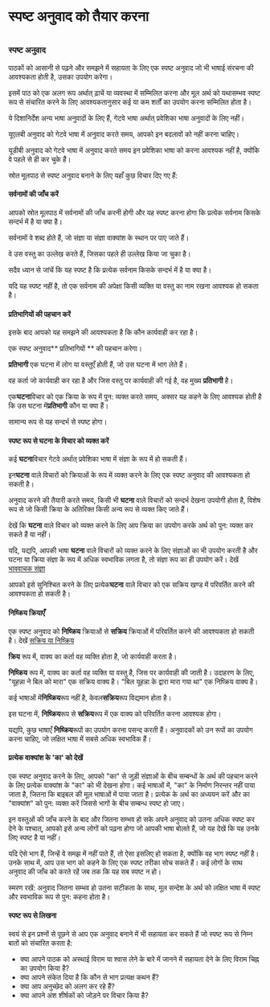 # स्पष्ट अनुवाद को तैयार करना

 #

### स्पष्ट अनुवाद

पाठकों को आसानी से पढ़ने और समझने में सहायता के लिए एक स्पष्ट अनुवाद जो भी भाषाई संरचना की आवश्यकता होती है, उसका उपयोग करेगा।

इसमें पाठ को एक अलग रूप अर्थात् ढ़ाचें या व्यवस्था में सम्मिलित करना और मूल अर्थ को यथासम्भव स्पष्ट रूप से संचारित करने के लिए आवश्यकतानुसार कई या कम शर्तों का उपयोग करना सम्मिलित होता है।

ये दिशानिर्देश अन्य भाषा अनुवादों के लिए हैं, गेटवे भाषा अर्थात् प्रवेशिका भाषा अनुवादों के लिए नहीं।

यूएलबी अनुवाद को गेटवे भाषा में अनुवाद करते समय, आपको इन बदलावों को नहीं करना चाहिए।

यूडीबी अनुवाद को गेटवे भाषा में अनुवाद करते समय इन प्रवेशिका भाषा को करना आवश्यक नहीं है, क्योंकि वे पहले से ही कर चुके हैं।

स्रोत मूलपाठ से स्पष्ट अनुवाद बनाने के लिए यहाँ कुछ विचार दिए गए हैं:


#### सर्वनामों की जाँच करें

आपको स्रोत मूलपाठ में सर्वनामों की जाँच करनी होगी और यह स्पष्ट करना होगा कि प्रत्येक सर्वनाम किसके सन्दर्भ में है या क्या है।

सर्वनामों वे शब्द होते हैं, जो संज्ञा या संज्ञा वाक्यांश के स्थान पर पाए जाते हैं।

वे उस वस्तु का उल्लेख करते हैं, जिसका पहले ही उल्लेख किया जा चुका है।

सदैव ध्यान से जांचें कि यह स्पष्ट है कि प्रत्येक सर्वनाम किसके सन्दर्भ में है या क्या है।

यदि यह स्पष्ट नहीं है, तो एक सर्वनाम की अपेक्षा किसी व्यक्ति या वस्तु का नाम रखना आवश्यक हो सकता है।


#### प्रतिभागियों की पहचान करें

इसके बाद आपको यह समझने की आवश्यकता है कि कौन कार्यवाही कर रहा है।

एक स्पष्ट अनुवाद** प्रतिभागियों ** की पहचान करेगा।

**प्रतिभागी** एक घटना में लोग या वस्तुएँ होती हैं, जो उस घटना में भाग लेते हैं।

वह कर्ता जो कार्यवाही कर रहा है और जिस वस्तु पर कार्यवाही की गई है, वह मुख्य **प्रतिभागी** है।

एक**घटना**विचार को एक क्रिया के रूप में पुन: व्यक्त करते समय, अक्सर यह कहने के लिए आवश्यक होती है कि उस घटना में**प्रतिभागी** कौन या क्या हैं।

सामान्य रूप से यह सन्दर्भ से स्पष्ट होगा।


#### स्पष्ट रूप से घटना के विचार को व्यक्त करें

कई **घटना**विचार गेटवे अर्थात् प्रवेशिका भाषा में संज्ञा के रूप में हो सकती हैं।

इन**घटना** वाले विचारों को क्रियाओं के रूप में व्यक्त करने के लिए एक स्पष्ट अनुवाद की आवश्यकता हो सकती है।

अनुवाद करने की तैयारी करते समय, किसी भी **घटना** वाले विचारों को सन्दर्भ देखना उपयोगी होता है, विशेष रूप से जो किसी क्रिया के अतिरिक्त किसी अन्य रूप से व्यक्त किए जाते हैं।

देखें कि **घटना** वाले विचार को व्यक्त करने के लिए आप क्रिया का उपयोग करके अर्थ को पुन: व्यक्त कर सकते हैं या नहीं।

यदि, यद्यपि, आपकी भाषा **घटना** वाले विचारों को व्यक्त करने के लिए संज्ञाओं का भी उपयोग करती है और घटना या क्रिया संज्ञा के रूप में अधिक स्वभाविक लगता है, तो संज्ञा रूप का ही उपयोग करें। देखें [भाववाचक संज्ञा](../figs-abstractnouns/01.md)

आपको इसे सुनिश्चित करने के लिए प्रत्येक**घटना** वाले विचार को एक सक्रिय खण्ड में परिवर्तित करने की आवश्यकता हो सकती है।


#### निष्क्रिय क्रियाएँ

एक स्पष्ट अनुवाद को **निष्क्रिय** क्रियाओं से **सक्रिय** क्रियाओं में परिवर्तित करने की आवश्यकता हो सकती है। देखें [सक्रिय या निष्क्रिय](../figs-activepassive/01.md)

**क्रिय** रूप में, वाक्य का कर्ता वह व्यक्ति होता है, जो कार्यवाही करता है।

**निष्क्रिय** रूप में, वाक्य का कर्ता वह व्यक्ति या वस्तु है, जिस पर कार्यवाही की जाती है। उदाहरण के लिए, "यूहन्ना ने बिल को मारा" एक सक्रिय वाक्य है। "बिल यूहन्ना के द्वारा मारा गया था" एक निष्क्रिय वाक्य है।

कई भाषाओं में**निष्क्रिय**रूप नहीं है, केवल**सक्रिय**रूप विद्यमान होता है।

इस घटना में, **निष्क्रिय**रूप से **सक्रिय**रूप में एक वाक्य को परिवर्तित करना आवश्यक होगा।

यद्यपि, कुछ भाषाएँ **निष्क्रिय**रूपों का उपयोग करना पसन्द करती हैं। अनुवादकों को उन रूपों का उपयोग करना चाहिए, जो लक्षित भाषा में सबसे अधिक स्वभाविक हैं।


#### प्रत्येक वाक्यांश के 'का' को देखें

एक स्पष्ट अनुवाद करने के लिए, आपको "का" से जुड़ी संज्ञाओं के बीच सम्बन्धों के अर्थ की पहचान करने के लिए प्रत्येक वाक्यांश के "का" को भी देखना होगा।  कई भाषाओं में, "का" के निर्माण निरन्तर नहीं पाया जाता है, जितना कि बाइबल की मूल भाषाओं में पाया जाता है। प्रत्येक के अर्थ का अध्ययन करें और का "वाक्यांश" को पुन: व्यक्त करें जिससे भागों के बीच सम्बन्ध स्पष्ट हो जाए।

इन वस्तुओं की जाँच करने के बाद और जितना सम्भव हो सके अपने अनुवाद को उतना अधिक स्पष्ट कर देने के पश्चात्, आपको इसे अन्य लोगों को पढ़ना होगा जो आपकी भाषा बोलते हैं, जो यह देखें कि यह उनके लिए स्पष्ट है या नहीं।

यदि ऐसे भाग हैं, जिन्हें वे समझ में नहीं पाते हैं, तो ऐसा इसलिए हो सकता है, क्योंकि वह भाग स्पष्ट नहीं है। उनके साथ में, आप उस भाग को कहने के लिए एक स्पष्ट तरीका सोच सकते हैं। कई लोगों के साथ अनुवाद की जाँच को करते रहें जब तक कि यह सब स्पष्ट न हो।

स्मरण रखें: अनुवाद जितना सम्भव हो उतना सटीकता के साथ, मूल सन्देश के अर्थ को लक्षित भाषा में स्पष्ट और स्वभाविक रूप से पुन: कहना होता है।


#### स्पष्ट रूप से लिखना

स्वयं से इन प्रश्नों से पूछने से आप एक अनुवाद बनाने में भी सहायता कर सकते हैं जो स्पष्ट रूप से निम्न बातों को संचारित करता है:

* क्या आपने पाठक को अस्थाई विराम या श्वास लेने के बारे में जानने में सहायता देने के लिए विराम चिह्न का उपयोग किया है?
* क्या आपने संकेत दिया है कि कौन से भाग प्रत्यक्ष कथन हैं?
* क्या आप अनुच्छेद को अलग कर रहे हैं?
* क्या आपने अंश शीर्षकों को जोड़ने पर विचार किया है?
